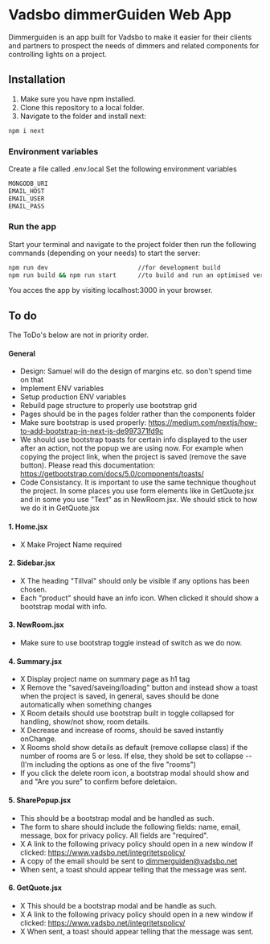 # Vadsbo dimmerGuiden Web App
Dimmerguiden is an app built for Vadsbo to make it easier for their clients and partners to prospect the needs of dimmers and related components for controlling lights on a project.

## Installation
1. Make sure you have npm installed.
2. Clone this repository to a local folder.
3. Navigate to the folder and install next:
```bash
npm i next
```

### Environment variables

Create a file called .env.local
Set the following environment variables
```bash
MONGODB_URI
EMAIL_HOST
EMAIL_USER
EMAIL_PASS
```

### Run the app
Start your terminal and navigate to the project folder then run the following commands (depending on your needs) to start the server:
```bash
npm run dev                         //for development build
npm run build && npm run start      //to build and run an optimised version.
```

You acces the app by visiting localhost:3000 in your browser.

## To do
The ToDo's below are not in priority order.

#### General
- Design: Samuel will do the design of margins etc. so don't spend time on that
- Implement ENV variables
- Setup production ENV variables
- Rebuild page structure to properly use bootstrap grid
- Pages should be in the pages folder rather than the components folder
- Make sure bootstrap is used properly: https://medium.com/nextjs/how-to-add-bootstrap-in-next-js-de997371fd9c
- We should use bootstrap toasts for certain info displayed to the user after an action, not the popup we are using now. For example when copying the project link, when the project is saved (remove the save button). Please read this documentation: https://getbootstrap.com/docs/5.0/components/toasts/
- Code Consistancy. It is important to use the same technique thoughout the project. In some places you use form elements like in GetQuote.jsx and in some you use "Text" as in NewRoom.jsx. We should stick to how we do it in GetQuote.jsx

#### 1. Home.jsx
- X Make Project Name required

#### 2. Sidebar.jsx
- X The heading "Tillval" should only be visible if any options has been chosen.
- Each "product" should have an info icon. When clicked it should show a bootstrap modal with info. 

#### 3. NewRoom.jsx
- Make sure to use bootstrap toggle instead of switch as we do now.

#### 4. Summary.jsx
- X Display project name on summary page as h1 tag
- X Remove the "saved/saveing/loading" button and instead show a toast when the project is saved, in general, saves should be done automatically when something changes
- X Room details should use bootstrap built in toggle collapsed for handling, show/not show, room details.
- X Decrease and increase of rooms, should be saved instantly onChange.
- X Rooms shold show details as default (remove collapse class) if the number of rooms are 5 or less. If else, they shold be set to collapse
--  (I'm including the options as one of the five "rooms")
- If you click the delete room icon, a bootstrap modal should show and and "Are you sure" to confirm before deletaion.

#### 5. SharePopup.jsx
- This should be a bootstrap modal and be handled as such.
- The form to share should include the following fields: name, email, message, box for privacy policy. All fields are "required".
- X A link to the following privacy policy should open in a new window if clicked: https://www.vadsbo.net/integritetspolicy/
- A copy of the email should be sent to dimmerguiden@vadsbo.net
- When sent, a toast should appear telling that the message was sent.

#### 6. GetQuote.jsx
- X This should be a bootstrap modal and be handle as such.
- X A link to the following privacy policy should open in a new window if clicked: https://www.vadsbo.net/integritetspolicy/
- X When sent, a toast should appear telling that the message was sent.